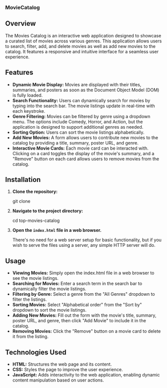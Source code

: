 ### MovieCatalog
## Overview

The Movies Catalog is an interactive web application designed to showcase a curated list of movies across various genres. This application allows users to search, filter, add, and delete movies as well as add new movies to the catalog. It features a responsive and intuitive interface for a seamless user experience.

## Features

- **Dynamic Movie Display:** Movies are displayed with their titles, summaries, and posters as soon as the Document Object Model (DOM) is fully loaded.
- **Search Functionality:** Users can dynamically search for movies by typing into the search bar. The movie listings update in real-time with each keystroke.
- **Genre Filtering:** Movies can be filtered by genre using a dropdown menu. The options include Comedy, Horror, and Action, but the application is designed to support additional genres as needed.
- **Sorting Option:** Users can sort the movie listings alphabetically.
- **Add New Movies:** A form allows users to contribute new movies to the catalog by providing a title, summary, poster URL, and genre.
- **Interactive Movie Cards:** Each movie card can be interacted with. Clicking on a card toggles the display of the movie's summary, and a "Remove" button on each card allows users to remove movies from the catalog.

## Installation

1. **Clone the repository:**

  
    git clone <repository-url>
    

2. **Navigate to the project directory:**

    
    cd top-movies-catalog
    

3. **Open the `index.html` file in a web browser.**

    There's no need for a web server setup for basic functionality, but if you wish to serve the files using a server, any simple HTTP server will do.

## Usage

- **Viewing Movies:** Simply open the index.html file in a web browser to see the movie listings.
- **Searching for Movies:** Enter a search term in the search bar to dynamically filter the movie listings.
- **Filtering by Genre:** Select a genre from the "All Genres" dropdown to filter the listings.
- **Sorting Movies:** Select "Alphabetical order" from the "Sort by" dropdown to sort the movie listings.
- **Adding New Movies:** Fill out the form with the movie's title, summary, poster URL, and genre, then click "Add Movie" to include it in the catalog.
- **Removing Movies:** Click the "Remove" button on a movie card to delete it from the listing.

## Technologies Used

- **HTML:** Structures the web page and its content.
- **CSS:** Styles the page to improve the user experience.
- **JavaScript:** Adds interactivity to the web application, enabling dynamic content manipulation based on user actions.



